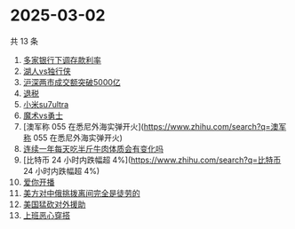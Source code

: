 # 2025-03-02

共 13 条

<!-- BEGIN ZHIHUSEARCH -->
<!-- 最后更新时间 Sun Mar 02 2025 12:15:24 GMT+0800 (China Standard Time) -->
1. [多家银行下调存款利率](https://www.zhihu.com/search?q=多家银行下调存款利率)
1. [湖人vs独行侠](https://www.zhihu.com/search?q=湖人vs独行侠)
1. [沪深两市成交额突破5000亿](https://www.zhihu.com/search?q=沪深两市成交额突破5000亿)
1. [退税](https://www.zhihu.com/search?q=退税)
1. [小米su7ultra](https://www.zhihu.com/search?q=小米su7ultra)
1. [魔术vs勇士](https://www.zhihu.com/search?q=魔术vs勇士)
1. [澳军称 055 在悉尼外海实弹开火](https://www.zhihu.com/search?q=澳军称 055 在悉尼外海实弹开火)
1. [连续一年每天吃半斤牛肉体质会有变化吗](https://www.zhihu.com/search?q=连续一年每天吃半斤牛肉体质会有变化吗)
1. [比特币 24 小时内跌幅超 4%](https://www.zhihu.com/search?q=比特币 24 小时内跌幅超 4%)
1. [爱你开播](https://www.zhihu.com/search?q=爱你开播)
1. [美方对中俄挑拨离间完全是徒劳的](https://www.zhihu.com/search?q=美方对中俄挑拨离间完全是徒劳的)
1. [美国猛砍对外援助](https://www.zhihu.com/search?q=美国猛砍对外援助)
1. [上班恶心穿搭](https://www.zhihu.com/search?q=上班恶心穿搭)
<!-- END ZHIHUSEARCH -->
